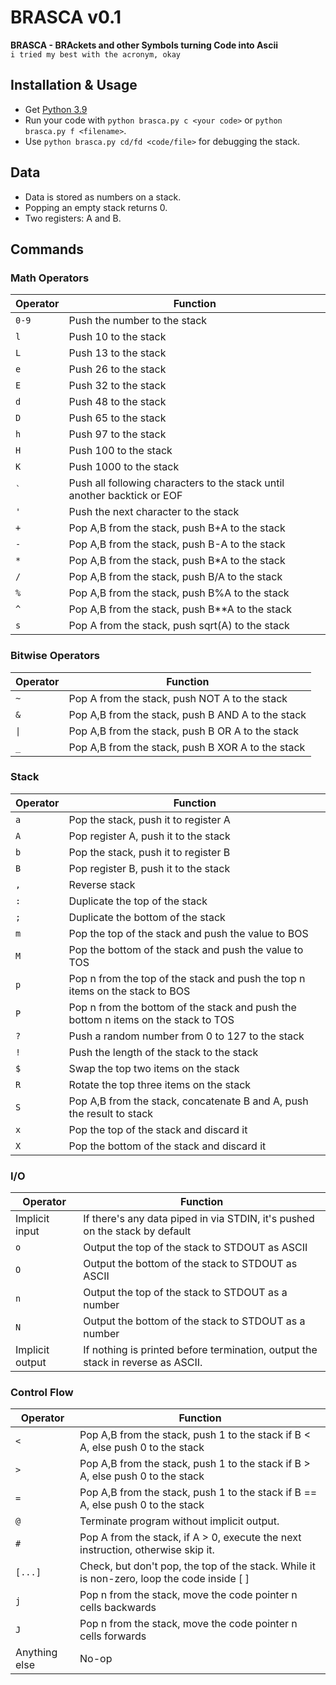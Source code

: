 # BRASCA v0.1

**BRASCA - BRAckets and other Symbols turning Code into Ascii**  
`i tried my best with the acronym, okay`

## Installation & Usage

* Get [Python 3.9](http://www.python.org)
* Run your code with `python brasca.py c <your code>` or `python brasca.py f <filename>`.
* Use `python brasca.py cd/fd <code/file>` for debugging the stack.

## Data

* Data is stored as numbers on a stack.
* Popping an empty stack returns 0.
* Two registers: A and B.

## Commands

### Math Operators

|Operator|Function|
|-------|-------|
|`0-9`|Push the number to the stack|
|`l`|Push 10 to the stack|
|`L`|Push 13 to the stack|
|`e`|Push 26 to the stack|
|`E`|Push 32 to the stack|
|`d`|Push 48 to the stack|
|`D`|Push 65 to the stack|
|`h`|Push 97 to the stack|
|`H`|Push 100 to the stack|
|`K`|Push 1000 to the stack|
|`` ` ``|Push all following characters to the stack until another backtick or EOF|
|`'`|Push the next character to the stack|
|`+`|Pop A,B from the stack, push B+A to the stack|
|`-`|Pop A,B from the stack, push B-A to the stack|
|`*`|Pop A,B from the stack, push B\*A to the stack|
|`/`|Pop A,B from the stack, push B\/A to the stack|
|`%`|Pop A,B from the stack, push B%A to the stack|
|`^`|Pop A,B from the stack, push B\*\*A to the stack|
|`s`|Pop A from the stack, push sqrt(A) to the stack|

### Bitwise Operators

|Operator|Function|
|-------|-------|
|`~`|Pop A from the stack, push NOT A to the stack|
|`&`|Pop A,B from the stack, push B AND A to the stack|
|`\|`|Pop A,B from the stack, push B OR A to the stack|
|`_`|Pop A,B from the stack, push B XOR A to the stack|

### Stack

|Operator|Function|
|-------|-------|
|`a`|Pop the stack, push it to register A|
|`A`|Pop register A, push it to the stack|
|`b`|Pop the stack, push it to register B|
|`B`|Pop register B, push it to the stack|
|`,`|Reverse stack|
|`:`|Duplicate the top of the stack|
|`;`|Duplicate the bottom of the stack|
|`m`|Pop the top of the stack and push the value to BOS|
|`M`|Pop the bottom of the stack and push the value to TOS|
|`p`|Pop n from the top of the stack and push the top n items on the stack to BOS|
|`P`|Pop n from the bottom of the stack and push the bottom n items on the stack to TOS|
|`?`|Push a random number from 0 to 127 to the stack|
|`!`|Push the length of the stack to the stack|
|`$`|Swap the top two items on the stack|
|`R`|Rotate the top three items on the stack|
|`S`|Pop A,B from the stack, concatenate B and A, push the result to stack|
|`x`|Pop the top of the stack and discard it|
|`X`|Pop the bottom of the stack and discard it|

### I/O

|Operator|Function|
|-------|-------|
|Implicit input|If there's any data piped in via STDIN, it's pushed on the stack by default|
|`o`|Output the top of the stack to STDOUT as ASCII|
|`O`|Output the bottom of the stack to STDOUT as ASCII|
|`n`|Output the top of the stack to STDOUT as a number|
|`N`|Output the bottom of the stack to STDOUT as a number|
|Implicit output|If nothing is printed before termination, output the stack in reverse as ASCII.|

### Control Flow

|Operator|Function|
|-------|-------|
|`<`|Pop A,B from the stack, push 1 to the stack if B < A, else push 0 to the stack|
|`>`|Pop A,B from the stack, push 1 to the stack if B > A, else push 0 to the stack|
|`=`|Pop A,B from the stack, push 1 to the stack if B == A, else push 0 to the stack|
|`@`|Terminate program without implicit output.|
|`#`|Pop A from the stack, if A > 0, execute the next instruction, otherwise skip it.|
|`[...]`    |Check, but don't pop, the top of the stack. While it is non-zero, loop the code inside \[ \]|
|`j`|Pop n from the stack, move the code pointer n cells backwards|
|`J`|Pop n from the stack, move the code pointer n cells forwards|
|Anything else|No-op|
